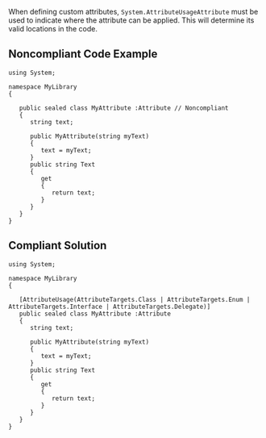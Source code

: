
When defining custom attributes, `System.AttributeUsageAttribute` must be used to indicate where the attribute can be applied. This will determine its valid locations in the code.

## Noncompliant Code Example


    using System;
    
    namespace MyLibrary
    {
    
       public sealed class MyAttribute :Attribute // Noncompliant
       {
          string text;
    
          public MyAttribute(string myText)
          {
             text = myText;
          }
          public string Text
          {
             get
             {
                return text;
             }
          }
       }
    }


## Compliant Solution


    using System;
    
    namespace MyLibrary
    {
    
       [AttributeUsage(AttributeTargets.Class | AttributeTargets.Enum | AttributeTargets.Interface | AttributeTargets.Delegate)]
       public sealed class MyAttribute :Attribute
       {
          string text;
    
          public MyAttribute(string myText)
          {
             text = myText;
          }
          public string Text
          {
             get
             {
                return text;
             }
          }
       }
    }

